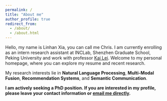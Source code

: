 ```yaml
---
permalink: /
title: "About me"
author_profile: true
redirect_from: 
  - /about/
  - /about.html
---
```


Hello, my name is Linhan Xia, you can call me Chris. I am currently enrolling as an intern research assistant at INCLab, Shenzhen Graduate School, Peking University and work with professor [Kai Lei]([https://www.google.com](https://www.researchgate.net/profile/Kai-Lei/2)). Welcome to my personal homepage, where you can explore my resume and recent research. 

My research interests lie in **Natural Language Processing**, **Multi-Modal Fusion**, **Recommendation Systems**, and **Semantic Communication**. 


**I am actively seeking a PhD position. If you are interested in my profile, please leave your contact information or [email me directly](mailto:linhanxia@outlook.com).**

